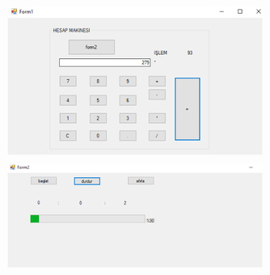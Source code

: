 
![alt text](https://github.com/rabiaabdioglu/Odevler/blob/main/FormApplication/WindowsFormsApp1/screenshoot%20(1).png)





![alt text](https://github.com/rabiaabdioglu/Odevler/blob/main/FormApplication/WindowsFormsApp1/screenshoot%20(2).png)

